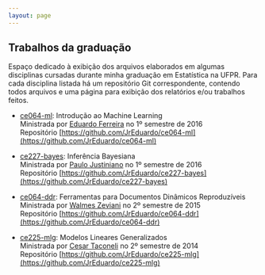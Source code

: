 ```yaml
---
layout: page
---
```


## Trabalhos da graduação ##

Espaço dedicado à exibição dos arquivos elaborados em algumas
disciplinas cursadas durante minha graduação em Estatística na
UFPR. Para cada disciplina listada há um repositório Git correspondente,
contendo todos arquivos e uma página para exibição dos relatórios e/ou
trabalhos feitos.

* [ce064-ml](https://jreduardo.github.io/ce064-ml): Introdução ao
  Machine Learning<br>
  Ministrada por
  [Eduardo Ferreira](http://www.leg.ufpr.br/doku.php/pessoais:e.ferreira)
  no 1º semestre de 2016<br>
  Repositório
  [https://github.com/JrEduardo/ce064-ml](https://github.com/JrEduardo/ce064-ml)

* [ce227-bayes](https://jreduardo.github.io/ce227-bayes): Inferência
  Bayesiana<br>
  Ministrada por
  [Paulo Justiniano](http://www.leg.ufpr.br/~paulojus/)
  no 1º semestre de 2016<br>
  Repositório
  [https://github.com/JrEduardo/ce227-bayes](https://github.com/JrEduardo/ce227-bayes)

* [ce064-ddr](https://jreduardo.github.io/ce064-ddr): Ferramentas para
  Documentos Dinâmicos Reproduzíveis<br>
  Ministrada por
  [Walmes Zeviani](http://www.leg.ufpr.br/doku.php/pessoais:walmes) no
  2º semestre de 2015<br>
  Repositório
  [https://github.com/JrEduardo/ce064-ddr](https://github.com/JrEduardo/ce064-ddr)

* [ce225-mlg](https://jreduardo.github.io/ce225-mlg): Modelos Lineares
  Generalizados<br>
  Ministrada por [Cesar Taconeli](https://docs.ufpr.br/~taconeli/) no 2º
  semestre de 2014<br> Repositório
  [https://github.com/JrEduardo/ce225-mlg](https://github.com/JrEduardo/ce225-mlg)

